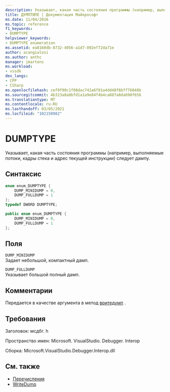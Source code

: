 ```yaml
---
description: Указывает, какая часть состояния программы (например, выполняемые потоки, кадры стека и адрес текущей инструкции) следует дампу.
title: ДУМПТИПЕ | Документация Майкрософт
ms.date: 11/04/2016
ms.topic: reference
f1_keywords:
- DUMPTYPE
helpviewer_keywords:
- DUMPTYPE enumeration
ms.assetid: ea8160db-8732-4056-a1d7-892ef72da71e
author: acangialosi
ms.author: anthc
manager: jmartens
ms.workload:
- vssdk
dev_langs:
- CPP
- CSharp
ms.openlocfilehash: cef9f90c1f08dac742a6f01a4dd48f6bff76848b
ms.sourcegitcommit: 4b323a8a8bfd1a1a9e84f4b4ca88fa8da690f656
ms.translationtype: MT
ms.contentlocale: ru-RU
ms.lasthandoff: 03/05/2021
ms.locfileid: "102150982"
---
```

# <a name="dumptype"></a>DUMPTYPE
Указывает, какая часть состояния программы (например, выполняемые потоки, кадры стека и адрес текущей инструкции) следует дампу.

## <a name="syntax"></a>Синтаксис

```cpp
enum enum_DUMPTYPE {
    DUMP_MINIDUMP = 0,
    DUMP_FULLDUMP = 1
};
typedef DWORD DUMPTYPE;
```

```csharp
public enum enum_DUMPTYPE {
    DUMP_MINIDUMP = 0,
    DUMP_FULLDUMP = 1
};
```

## <a name="fields"></a>Поля
`DUMP_MINIDUMP`\
Задает небольшой, компактный дамп.

`DUMP_FULLDUMP`\
Указывает большой полный дамп.

## <a name="remarks"></a>Комментарии
Передается в качестве аргумента в метод [вритедумп](../../../extensibility/debugger/reference/idebugprogram2-writedump.md) .

## <a name="requirements"></a>Требования
Заголовок: мсдбг. h

Пространство имен: Microsoft. VisualStudio. Debugger. Interop

Сборка: Microsoft.VisualStudio.Debugger.Interop.dll

## <a name="see-also"></a>См. также
- [Перечисления](../../../extensibility/debugger/reference/enumerations-visual-studio-debugging.md)
- [WriteDump](../../../extensibility/debugger/reference/idebugprogram2-writedump.md)
